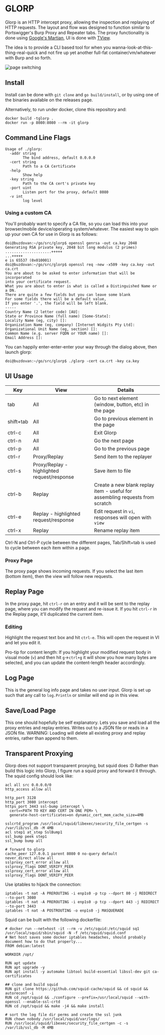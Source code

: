 # GLORP

Glorp is an HTTP intercept proxy, allowing the inspection and replaying of HTTP requests. The layout and flow was designed to function similar to Portswigger's Burp Proxy and Repeater tabs. The proxy functionality is done using [Google's Martian](https://github.com/google/martian), UI is done with [TView](https://github.com/rivo/tview).

The idea is to provide a CLI based tool for when you wanna-look-at-this-thing-real-quick and not fire up yet another full-fat container/vm/whatever with Burp and so forth.

![page switching](./gif/glorp.gif)

## Install

Install can be done with `git clone` and `go build/install`, or by using one of the binaries available on the releases page.

Alternatively, to run under docker, clone this repository and:

```
docker build -tglorp .
docker run -p 8080:8080 --rm -it glorp
```

## Command Line Flags

```
Usage of ./glorp:
  -addr string
    	The bind address, default 0.0.0.0
  -cert string
    	Path to a CA Certificate
  -help
    	Show help
  -key string
    	Path to the CA cert's private key
  -port uint
    	Listen port for the proxy, default 8080
  -v int
    	log level
```

### Using a custom CA

You'll probably want to specify a CA file, so you can load this into your browser/mobile device/operating system/whatever. The easiest way to spin up your own CA for use in Glorp is as follows:

```
doi@buzdovan:~/go/src/glorp$ openssl genrsa -out ca.key 2048
Generating RSA private key, 2048 bit long modulus (2 primes)
.....................+++++
...+++++
e is 65537 (0x010001)
doi@buzdovan:~/go/src/glorp$ openssl req -new -x509 -key ca.key -out ca.crt
You are about to be asked to enter information that will be incorporated
into your certificate request.
What you are about to enter is what is called a Distinguished Name or a DN.
There are quite a few fields but you can leave some blank
For some fields there will be a default value,
If you enter '.', the field will be left blank.
-----
Country Name (2 letter code) [AU]:
State or Province Name (full name) [Some-State]:
Locality Name (eg, city) []:
Organization Name (eg, company) [Internet Widgits Pty Ltd]:
Organizational Unit Name (eg, section) []:
Common Name (e.g. server FQDN or YOUR name) []:
Email Address []:

```

You can happily enter-enter-enter your way through the dialog above, then launch glorp:

```
doi@buzdovan:~/go/src/glorp$ ./glorp -cert ca.crt -key ca.key
```

## UI Usage

Key | View | Details
--|--|--
tab | All | Go to next element (window, button, etc) in the page
shift+tab | All | Go to previous element in the page
ctrl-c | All | Exit Glorp
ctrl-n | All | Go the next page
ctrl-p | All | Go to the previous page
ctrl-r | Proxy/Replay | Send item to the replayer
ctrl-s | Proxy/Replay - highlighted request/response | Save item to file
ctrl-b | Replay | Create a new blank replay item - useful for assembling requests from scratch
ctrl-e | Replay - highlighted request/response | Edit request in `vi`, responses will open with `view`
ctrl-x | Replay | Rename replay item


Ctrl-N and Ctrl-P cycle between the different pages, Tab/Shift+tab is used to cycle between each item within a page.

### Proxy Page

The proxy page shows incoming requests. If you select the last item (bottom item), then the view will follow new requests.

## Replay Page

In the proxy page, hit `ctrl-r` on an entry and it will be sent to the replay page, where you can modify the request and re-issue it. If you hit `ctrl-r` in the Replay page, it'll duplicated the current item.

### Editing

Highlight the request text box and hit `ctrl-e`. This will open the request in VI and let you edit it. 

Pro-tip for content length: If you highlight your modified request body in visual mode (`v`) and then hit `g`->`ctrl+g` it will show you how many bytes are selected, and you can update the content-length header accordingly.

## Log Page

This is the general log info page and takes no user input. Glorp is set up such that any call to `log.Println` or similar will end up in this view. 

## Save/Load Page

This one should hopefully be self explanatory. Lets you save and load all the proxy entries and replay entries. Writes out to a JSON file or reads in a JSON file. WARNING: Loading will delete all existing proxy and replay entries, rather than append to them.

## Transparent Proxying

Glorp does not support transparent proxying, but squid does :D Rather than build this logic into Glorp, I figure run a squid proxy and forward it through. The squid config should look like:

```
acl all src 0.0.0.0/0
http_access allow all

http_port 3128 
http_port 3080 intercept
https_port 3443 ssl-bump intercept \
  cert=<PATH TO KEY AND CERT IN ONE PEM> \
  generate-host-certificates=on dynamic_cert_mem_cache_size=4MB

sslcrtd_program /usr/local/squid/libexec/security_file_certgen -s /var/lib/ssl_db -M 4MB
acl step1 at_step SslBump1
ssl_bump peek step1
ssl_bump bump all

# forward to glorp
cache_peer 127.0.0.1 parent 8080 0 no-query default
never_direct allow all
sslproxy_cert_error allow all
sslproxy_flags DONT_VERIFY_PEER
sslproxy_cert_error allow all
sslproxy_flags DONT_VERIFY_PEER
```

Use iptables to hijack the connection:

```
iptables -t nat -A PREROUTING -i enp1s0 -p tcp --dport 80 -j REDIRECT --to-port 3080
iptables -t nat -A PREROUTING -i enp1s0 -p tcp --dport 443 -j REDIRECT --to-port 3443
iptables -t nat -A POSTROUTING -o enp1s0 -j MASQUERADE
```

Squid can be built with the following dockerfile:

```
# docker run --net=host -it --rm -v /etc/squid:/etc/squid sq1 /usr/local/squid/sbin/squid -N -f /etc/squid/squid.conf
# Net host saves some docker iptables headaches, should probably document how to do that properly...
FROM debian:latest

WORKDIR /opt/

RUN apt update 
RUN apt upgrade -y
RUN apt install -y automake libtool build-essential libssl-dev git ca-certificates

## clone and build squid
RUN git clone https://github.com/squid-cache/squid && cd squid && autoreconf -i
RUN cd /opt/squid && ./configure --prefix=/usr/local/squid --with-openssl --enable-ssl-crtd
RUN cd /opt/squid && make -j4 && make install

# sort the log file dir perms and create the ssl junk
RUN chown nobody /usr/local/squid/var/logs/
RUN /usr/local/squid/libexec/security_file_certgen -c -s /var/lib/ssl_db -M 4MB
```
